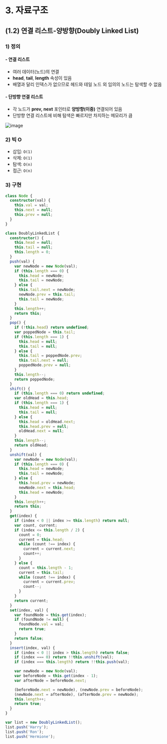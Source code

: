 # 3. 자료구조

## (1.2) 연결 리스트-양방향(Doubly Linked List)

### 1) 정의

#### - 연결 리스트

- 여러 데이터(노드)의 연결
- **head**, **tail**, **length** 속성이 있음
- 배열과 달리 인덱스가 없으므로 헤드와 테일 노드 외 임의의 노드는 탐색할 수 없음

#### - 단방향 연결 리스트

- 각 노드가 **prev, next** 포인터로 **양방향(이중)** 연결되어 있음
- 단방향 연결 리스트에 비해 탐색은 빠르지만 차지하는 메모리가 큼

![image](https://github.com/itso-wavy/algorithms-dataStructures/assets/108520997/f30180a6-3fd6-4dea-b0e5-fdc255444feb)

### 2) 빅 O

- 삽입: `O(1)`
- 삭제: `O(1)`
- 탐색: `O(n)`
- 접근: `O(n)`

### 3) 구현

```ts
class Node {
  constructor(val) {
    this.val = val;
    this.next = null;
    this.prev = null;
  }
}

class DoublyLinkedList {
  constructor() {
    this.head = null;
    this.tail = null;
    this.length = 0;
  }
  push(val) {
    var newNode = new Node(val);
    if (this.length === 0) {
      this.head = newNode;
      this.tail = newNode;
    } else {
      this.tail.next = newNode;
      newNode.prev = this.tail;
      this.tail = newNode;
    }
    this.length++;
    return this;
  }
  pop() {
    if (!this.head) return undefined;
    var poppedNode = this.tail;
    if (this.length === 1) {
      this.head = null;
      this.tail = null;
    } else {
      this.tail = poppedNode.prev;
      this.tail.next = null;
      poppedNode.prev = null;
    }
    this.length--;
    return poppedNode;
  }
  shift() {
    if (this.length === 0) return undefined;
    var oldHead = this.head;
    if (this.length === 1) {
      this.head = null;
      this.tail = null;
    } else {
      this.head = oldHead.next;
      this.head.prev = null;
      oldHead.next = null;
    }
    this.length--;
    return oldHead;
  }
  unshift(val) {
    var newNode = new Node(val);
    if (this.length === 0) {
      this.head = newNode;
      this.tail = newNode;
    } else {
      this.head.prev = newNode;
      newNode.next = this.head;
      this.head = newNode;
    }
    this.length++;
    return this;
  }
  get(index) {
    if (index < 0 || index >= this.length) return null;
    var count, current;
    if (index <= this.length / 2) {
      count = 0;
      current = this.head;
      while (count !== index) {
        current = current.next;
        count++;
      }
    } else {
      count = this.length - 1;
      current = this.tail;
      while (count !== index) {
        current = current.prev;
        count--;
      }
    }
    return current;
  }
  set(index, val) {
    var foundNode = this.get(index);
    if (foundNode != null) {
      foundNode.val = val;
      return true;
    }
    return false;
  }
  insert(index, val) {
    if (index < 0 || index > this.length) return false;
    if (index === 0) return !!this.unshift(val);
    if (index === this.length) return !!this.push(val);

    var newNode = new Node(val);
    var beforeNode = this.get(index - 1);
    var afterNode = beforeNode.next;

    (beforeNode.next = newNode), (newNode.prev = beforeNode);
    (newNode.next = afterNode), (afterNode.prev = newNode);
    this.length++;
    return true;
  }
}

var list = new DoublyLinkedList();
list.push('Harry');
list.push('Ron');
list.push('Hermione');
```

